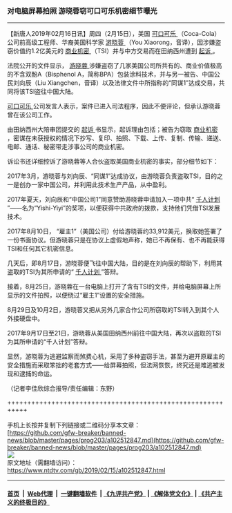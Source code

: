 ### 对电脑屏幕拍照 游晓蓉窃可口可乐机密细节曝光
------------------------

<div class="post_content">
 <p>
  【新唐人2019年02月16日讯】周四（2月15日），美国
  <a href="https://www.ntdtv.com/gb/可口可乐.htm">
   可口可乐
  </a>
  （Coca-Cola）公司前高级工程师、华裔美国科学家
  <a href="https://www.ntdtv.com/gb/游晓蓉.htm">
   游晓蓉
  </a>
  （You Xiaorong，音译），因涉嫌盗窃价值约1.2亿美元的
  <a href="https://www.ntdtv.com/gb/商业机密.htm">
   商业机密
  </a>
  （TSI）并与中方交易而在田纳西州遭到
  <a href="https://www.ntdtv.com/gb/起诉.htm">
   起诉
  </a>
  。
 </p>
 <p>
  法院公开的文件显示，
  <a href="https://www.ntdtv.com/gb/游晓蓉.htm">
   游晓蓉
  </a>
  涉嫌盗窃了几家美国公司所共有的、商业价值极高的不含双酚A（Bisphenol A，简称BPA）包装涂料技术，并与另一被告、中国公民刘向辰（Liu Xiangchen，音译）以及法律文件中所指称的“同谋1”达成交易，共同将该TSI盗往中国大陆。
 </p>
 <p>
  <a href="https://www.ntdtv.com/gb/可口可乐.htm">
   可口可乐
  </a>
  公司发言人表示，案件已进入司法程序，因此不便评论，但承认游晓蓉曾在该公司工作。
 </p>
 <p>
  由田纳西州大陪审团提交的
  <a href="https://www.ntdtv.com/gb/起诉.htm">
   起诉
  </a>
  书显示，起诉理由包括；被告为窃取
  <a href="https://www.ntdtv.com/gb/商业机密.htm">
   商业机密
  </a>
  ，密谋在未获授权的情况下抄写、复印、拍照、下载、上传、复制、传输、递送、电邮、通话、秘密带走涉事公司的商业机密。
 </p>
 <p>
  诉讼书还详细控诉了游晓蓉等人合伙盗取美国商业机密的事实，部分细节如下：
 </p>
 <p>
  2017年3月，游晓蓉与刘向辰、“同谋1”达成协议，由游晓蓉负责盗取TSI，目的之一是创办一家中国公司，并利用此技术生产产品，从中盈利。
 </p>
 <p>
  2017年夏天，刘向辰和“中国公司1”同意赞助游晓蓉申请加入一项中共“
  <a href="https://www.ntdtv.com/gb/千人计划.htm">
   千人计划
  </a>
  ”——名为“Yishi-Yiyi”的奖项，以便获得中共政府的拨款，支持他们凭借TSI发展技术。
 </p>
 <p>
  2017年8月10日， “雇主1”（美国公司）付给游晓蓉约33,912美元，换取她签署了一份书面协议。但游晓蓉只是在协议上虚假地声称，她已不再保有、也不再能获得TSI和任何其它机密信息。
 </p>
 <p>
  几天后，即8月17日，游晓蓉便飞往中国大陆，目的是在刘向辰的帮助下，利用其盗取的TSI为其所申请的“
  <a href="https://www.ntdtv.com/gb/千人计划.htm">
   千人计划
  </a>
  ”答辩。
 </p>
 <p>
  接着，8月25日，游晓蓉在一台电脑上打开了含有TSI的文件，并给电脑屏幕上所显示的文件拍照，以便绕过“雇主1”设置的安全措施。
 </p>
 <p>
  8月29日及10月2日，游晓蓉又把从另外几家合作公司所窃取的TSI转入到其个人外接硬盘中。
 </p>
 <p>
  2017年9月17日至21日，游晓蓉从美国田纳西州前往中国大陆，再次以盗取的TSI为其所申请的“千人计划”答辩。
 </p>
 <p>
  显然，游晓蓉为逃避监察而煞费心机，采用了多种盗窃手法，甚至为避开原雇主的安全措施而采取笨拙的老套方式——给屏幕拍照，但法网恢恢，终究还是难逃被发现和逮捕的命运。
 </p>
 <p>
  （记者李佳欣综合报导/责任编辑：东野）
 </p>
 <div class="single_ad">
 </div>
</div>

+++++++++++++++++++++++++++++++++++++++++++++++++++++++++++<br/><br/>
手机上长按并复制下列链接或二维码分享本文章：<br/>
[https://github.com/gfw-breaker/banned-news/blob/master/pages/prog203/a102512847.md](https://github.com/gfw-breaker/banned-news/blob/master/pages/prog203/a102512847.md)<br/>
[<img src='https://github.com/gfw-breaker/banned-news/blob/master/pages/prog203/a102512847.md.png'/>](https://github.com/gfw-breaker/banned-news/blob/master/pages/prog203/a102512847.md)<br/>
原文地址（需翻墙访问）：https://www.ntdtv.com/gb/2019/02/15/a102512847.html


------------------------
#### [首页](https://github.com/gfw-breaker/banned-news/blob/master/README.md) &nbsp;|&nbsp; [Web代理](https://github.com/labour-camp/helloworld) &nbsp;|&nbsp; [一键翻墙软件](https://github.com/gfw-breaker/nogfw/blob/master/README.md) &nbsp;| [《九评共产党》](https://github.com/gfw-breaker/9ping.md/blob/master/README.md#九评之一评共产党是什么) | [《解体党文化》](https://github.com/gfw-breaker/jtdwh.md/blob/master/README.md) | [《共产主义的终极目的》](https://github.com/gfw-breaker/gczydzjmd.md/blob/master/README.md)


